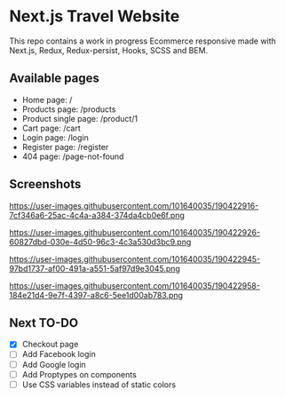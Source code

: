 
# Next.js Travel Website

This repo contains a work in progress Ecommerce responsive made with Next.js, Redux, Redux-persist, Hooks, SCSS and BEM. 
## Available pages

- Home page: /
- Products page: /products
- Product single page: /product/1
- Cart page: /cart
- Login page: /login
- Register page: /register
- 404 page: /page-not-found

## Screenshots
https://user-images.githubusercontent.com/101640035/190422916-7cf346a6-25ac-4c4a-a384-374da4cb0e6f.png

 https://user-images.githubusercontent.com/101640035/190422926-60827dbd-030e-4d50-96c3-4c3a530d3bc9.png

 https://user-images.githubusercontent.com/101640035/190422945-97bd1737-af00-491a-a551-5af97d9e3045.png

 https://user-images.githubusercontent.com/101640035/190422958-184e21d4-9e7f-4397-a8c6-5ee1d00ab783.png

## Next TO-DO

- [X] Checkout page
- [ ] Add Facebook login
- [ ] Add Google login
- [ ] Add Proptypes on components
- [ ] Use CSS variables instead of static colors
